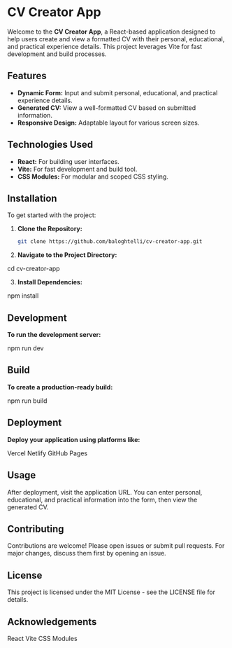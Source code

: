 # CV Creator App

Welcome to the **CV Creator App**, a React-based application designed to help users create and view a formatted CV with their personal, educational, and practical experience details. This project leverages Vite for fast development and build processes.

## Features

- **Dynamic Form:** Input and submit personal, educational, and practical experience details.
- **Generated CV:** View a well-formatted CV based on submitted information.
- **Responsive Design:** Adaptable layout for various screen sizes.

## Technologies Used

- **React:** For building user interfaces.
- **Vite:** For fast development and build tool.
- **CSS Modules:** For modular and scoped CSS styling.

## Installation

To get started with the project:

1. **Clone the Repository:**

   ```bash
   git clone https://github.com/baloghtelli/cv-creator-app.git

2. **Navigate to the Project Directory:**

  cd cv-creator-app

3. **Install Dependencies:**

  npm install


## Development  

**To run the development server:**

  npm run dev


## Build

**To create a production-ready build:**

  npm run build


## Deployment

**Deploy your application using platforms like:**

  Vercel
  Netlify
  GitHub Pages


## Usage

After deployment, visit the application URL. You can enter personal, educational, and practical information into the form, then view the generated CV.


## Contributing

Contributions are welcome! Please open issues or submit pull requests. For major changes, discuss them first by opening an issue.


## License

This project is licensed under the MIT License - see the LICENSE file for details.

## Acknowledgements
  React
  Vite
  CSS Modules